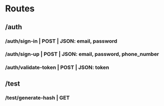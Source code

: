 
# Routes

## /auth
###  /auth/sign-in | POST | JSON: email, password
###  /auth/sign-up | POST | JSON: email, password, phone_number
###  /auth/validate-token | POST | JSON: token


## /test
###  /test/generate-hash | GET
















